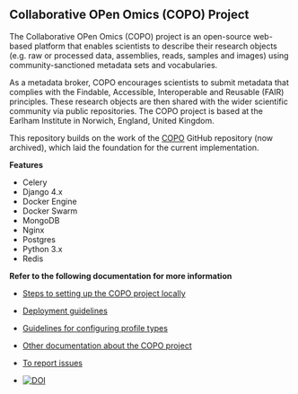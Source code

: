 ## Collaborative OPen Omics (COPO) Project

The Collaborative OPen Omics (COPO) project is an open-source web-based platform that enables scientists to describe their research objects (e.g. raw or processed data, assemblies, reads, samples and images) using community-sanctioned metadata sets and vocabularies.

As a metadata broker, COPO encourages scientists to submit metadata that complies with the Findable, Accessible, Interoperable and Reusable (FAIR) principles. These research objects are then shared with the wider scientific community via public repositories. The COPO project is based at the Earlham Institute in Norwich, England, United Kingdom.

This repository builds on the work of the [COPO](https://github.com/collaborative-open-plant-omics/COPO) GitHub repository (now archived), which laid the foundation for the current implementation.

**Features**

- Celery
- Django 4.x
- Docker Engine
- Docker Swarm
- MongoDB
- Nginx
- Postgres
- Python 3.x
- Redis

**Refer to the following documentation for more information**

- [Steps to setting up the COPO project locally](https://copo-docs.readthedocs.io/en/latest/advanced/project_setup/project-local-setup-index.html)

- [Deployment guidelines](https://copo-docs.readthedocs.io/en/latest/advanced/project_setup/project-local-setup-index.html#deploy-docker-image-on-docker-swarm-manager)

- [Guidelines for configuring profile types](https://copo-docs.readthedocs.io/en/latest/advanced/profile_setup/profile-setup-index.html)

- [Other documentation about the COPO project](https://copo-docs.readthedocs.io/en/latest)

- [To report issues](https://github.com/TGAC/COPO-production/issues)

- [![DOI](https://zenodo.org/badge/31064842.svg)](https://zenodo.org/badge/latestdoi/31064842)

